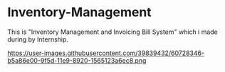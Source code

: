 # Inventory-Management
This is "Inventory Management and Invoicing Bill System" which i made during by Internship.

https://user-images.githubusercontent.com/39839432/60728346-b5a86e00-9f5d-11e9-8920-1565123a6ec8.png
